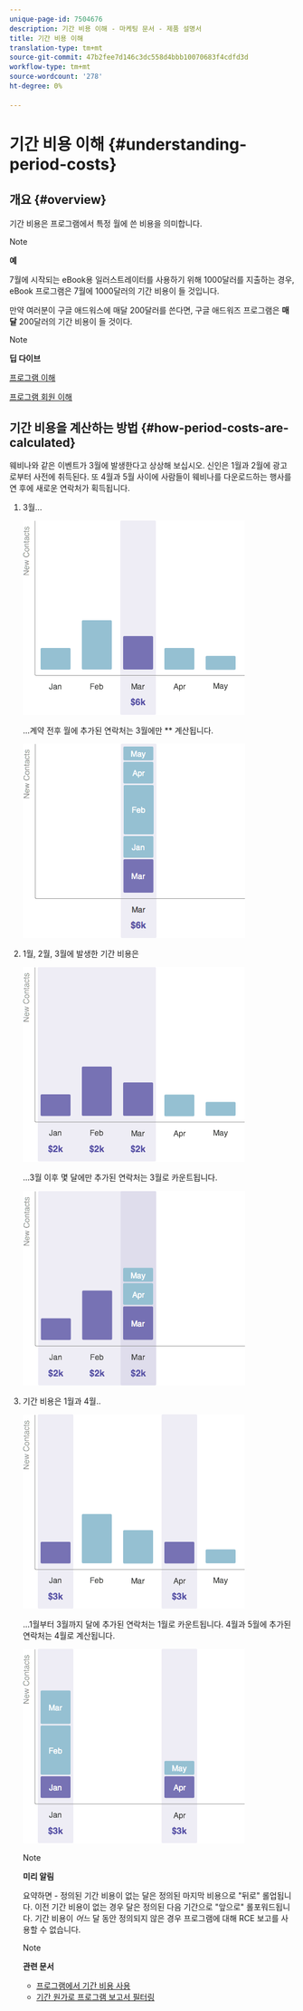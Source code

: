 ```yaml
---
unique-page-id: 7504676
description: 기간 비용 이해 - 마케팅 문서 - 제품 설명서
title: 기간 비용 이해
translation-type: tm+mt
source-git-commit: 47b2fee7d146c3dc558d4bbb10070683f4cdfd3d
workflow-type: tm+mt
source-wordcount: '278'
ht-degree: 0%

---
```



# 기간 비용 이해 {#understanding-period-costs}

## 개요 {#overview}

기간 비용은 프로그램에서 특정 월에 쓴 비용을 의미합니다.

>[!NOTE]
>
>**예**
>
>7월에 시작되는 eBook용 일러스트레이터를 사용하기 위해 1000달러를 지출하는 경우, eBook 프로그램은 7월에 1000달러의 기간 비용이 들 것입니다.
>
>만약 여러분이 구글 애드워스에 매달 200달러를 쓴다면, 구글 애드워즈 프로그램은 **매달** 200달러의 기간 비용이 들 것이다.

>[!NOTE]
>
>**딥 다이브**
>
>[프로그램 이해](../../../../product-docs/core-marketo-concepts/programs/creating-programs/understanding-programs.md)
>
>[프로그램 회원 이해](../../../../product-docs/core-marketo-concepts/programs/creating-programs/understanding-program-membership.md)

## 기간 비용을 계산하는 방법 {#how-period-costs-are-calculated}

웨비나와 같은 이벤트가 3월에 발생한다고 상상해 보십시오. 신인은 1월과 2월에 광고로부터 사전에 취득된다. 또 4월과 5월 사이에 사람들이 웨비나를 다운로드하는 행사를 연 후에 새로운 연락처가 획득됩니다.

1. 3월...

   ![](assets/graph1.png)

   ...계약 전후 월에 추가된 연락처는 3월에만 ** 계산됩니다.

   ![](assets/graph2.png)

1. 1월, 2월, 3월에 발생한 기간 비용은

   ![](assets/graph3.png)

   ...3월 이후 몇 달에만 추가된 연락처는 3월로 카운트됩니다.

   ![](assets/graph4.png)

1. 기간 비용은 1월과 4월..

   ![](assets/graph5.png)

   ...1월부터 3월까지 달에 추가된 연락처는 1월로 카운트됩니다. 4월과 5월에 추가된 연락처는 4월로 계산됩니다.

   ![](assets/graph6.png)

   >[!NOTE]
   >
   >**미리 알림**
   >
   >
   >요약하면 - 정의된 기간 비용이 없는 달은 정의된 마지막 비용으로 &quot;뒤로&quot; 롤업됩니다. 이전 기간 비용이 없는 경우 달은 정의된 다음 기간으로 &quot;앞으로&quot; 롤포워드됩니다. 기간 비용이 *어느* 달 동안 정의되지 않은 경우 프로그램에 대해 RCE 보고를 사용할 수 없습니다.

   >[!NOTE]
   >
   >**관련 문서**
   >
   >    
   >    
   >    * [프로그램에서 기간 비용 사용](using-period-costs-in-a-program.md)
   >    * [기간 원가로 프로그램 보고서 필터링](../../../../product-docs/core-marketo-concepts/programs/program-performance-report/filter-a-program-report-by-period-cost.md)


